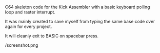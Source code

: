 C64 skeleton code for the Kick Assembler with a basic keyboard polling loop and raster interrupt.

It was mainly created to save myself from typing the same base code over again for every project.

It will cleanly exit to BASIC on spacebar press.

/screenshot.png
